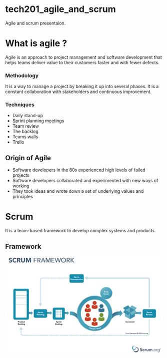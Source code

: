 # tech201_agile_and_scrum
Agile and scrum presentaion.
# What is agile ?

Agile is an approach to project management and software development that helps teams deliver value to their customers faster and with fewer defects.

### Methodology 
It is a way to manage a project by breaking it up into several phases. It is a constant collaboration with stakeholders and continuous improvement.


### Techniques

- Daily stand-up
- Sprint planning meetings
- Team review
- The backlog
- Teams walls
- Trello


## Origin of Agile
- Software developers in the 80s experienced high levels of failed projects
- Software developers collaborated and experimented with new ways of working
- They took ideas and wrote down a set of underlying values and principles

# Scrum
It is a team-based framework to develop complex systems and products.

## Framework




![](screen_shot_2021-01-10_at_9.14.17_am%20(1).png)